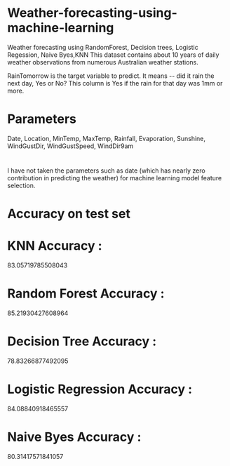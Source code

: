# Weather-forecasting-using-machine-learning


Weather forecasting using RandomForest, Decision trees, Logistic Regession, Naive Byes,KNN
This dataset contains about 10 years of daily weather observations from numerous Australian weather stations.

RainTomorrow is the target variable to predict. It means -- did it rain the next day, Yes or No?
This column is Yes if the rain for that day was 1mm or more.

# Parameters
Date,
Location,
MinTemp,
MaxTemp,
Rainfall,
Evaporation,
Sunshine,
WindGustDir,
WindGustSpeed,
WindDir9am

# 
 I have not taken the parameters such as date (which has nearly zero contribution in predicting the weather) for machine learning model feature selection.

# Accuracy on test set
# KNN Accuracy : 
83.05719785508043
# Random Forest Accuracy : 
85.21930427608964
# Decision Tree Accuracy : 
78.83266877492095
# Logistic Regression Accuracy : 
84.08840918465557
# Naive Byes Accuracy : 
80.31417571841057



 
